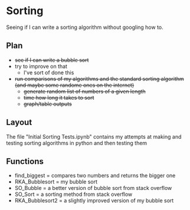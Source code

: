 # Sorting
Seeing if I can write a sorting algorithm without googling how to.

## Plan
+ ~~see if I can write a bubble sort~~
+ try to improve on that
  + I've sort of done this
+ ~~run comparisons of my algorithms and the standard sorting algorithm (and maybe some randome ones on the internet)~~
  + ~~generate random list of numbers of a given length~~
  + ~~time how long it takes to sort~~
  + ~~graph/table outputs~~

## Layout
The file "Initial Sorting Tests.ipynb" contains my attempts at making and testing sorting algorithms in python and then testing them

## Functions
+ find_biggest = compares two numbers and returns the bigger one
+ RKA_Bubblesort = my bubble sort
+ SO_Bubble = a better version of bubble sort from stack overflow
+ SO_Sort = a sorting method from stack overflow
+ RKA_Bubblesort2 = a slightly improved version of my bubble sort
